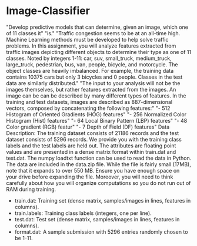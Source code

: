 # Image-Classifier

"Develop predictive models that can determine, given an image, which one of 11 classes it"
"is."
"Traffic congestion seems to be at an all-time high. Machine Learning methods must be developed to help solve traffic problems. 
In this assignment, you will analyze features extracted from traffic images depicting different objects to determine their type as one of 11 classes.
Noted by integers 1-11: car, suv, small_truck, medium_truck, large_truck, pedestrian, bus, van, people, bicycle, and motorcycle.
The object classes are heavily imbalanced. 
For example, the training data contains 10375 cars but only 3 bicycles and 0 people. Classes in the test data are similarly distributed."
"The input to your analysis will not be the images themselves, but rather features extracted from the images. 
An image can be can be described by many different types of features. 
In the training and test datasets, images are described as 887-dimensional vectors, composed by concatenating the following features:"
"- 512 Histogram of Oriented Gradients (HOG) features"
"- 256 Normalized Color Histogram (Hist) features"
"- 64 Local Binary Pattern (LBP) features"
"- 48 Color gradient (RGB) featur"
"- 7 Depth of Field (DF) features"
Data Description:
The training dataset consists of 21186 records and the test dataset consists of 5296 records. 
We provide you with the training class labels and the test labels are held out. The attributes are floating point values and are presented in a dense matrix format within train.dat and test.dat. The numpy loadtxt function can be used to read the data in Python. The data are included in the data.zip file. While the file is fairly small (17MB), note that it expands to over 550 MB. Ensure you have enough space on your drive before expanding the file. Moreover, you will need to think carefully about how you will organize computations so you do not run out of RAM during training.
- train.dat: Training set (dense matrix, samples/images in lines, features in columns).
- train.labels: Training class labels (integers, one per line).
- test.dat: Test set (dense matrix, samples/images in lines, features in columns).
- format.dat: A sample submission with 5296 entries randomly chosen to be 1-11.
